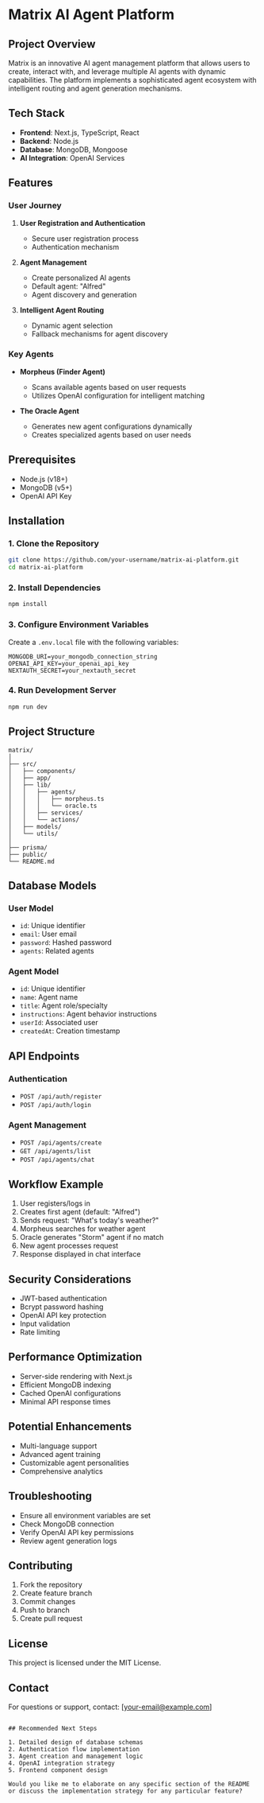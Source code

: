 # Matrix AI Agent Platform

## Project Overview

Matrix is an innovative AI agent management platform that allows users to create, interact with, and leverage multiple AI agents with dynamic capabilities. The platform implements a sophisticated agent ecosystem with intelligent routing and agent generation mechanisms.

## Tech Stack

- **Frontend**: Next.js, TypeScript, React
- **Backend**: Node.js
- **Database**: MongoDB, Mongoose
- **AI Integration**: OpenAI Services

## Features

### User Journey

1. **User Registration and Authentication**

   - Secure user registration process
   - Authentication mechanism

2. **Agent Management**

   - Create personalized AI agents
   - Default agent: "Alfred"
   - Agent discovery and generation

3. **Intelligent Agent Routing**
   - Dynamic agent selection
   - Fallback mechanisms for agent discovery

### Key Agents

- **Morpheus (Finder Agent)**

  - Scans available agents based on user requests
  - Utilizes OpenAI configuration for intelligent matching

- **The Oracle Agent**
  - Generates new agent configurations dynamically
  - Creates specialized agents based on user needs

## Prerequisites

- Node.js (v18+)
- MongoDB (v5+)
- OpenAI API Key

## Installation

### 1. Clone the Repository

```bash
git clone https://github.com/your-username/matrix-ai-platform.git
cd matrix-ai-platform
```

### 2. Install Dependencies

```bash
npm install
```

### 3. Configure Environment Variables

Create a `.env.local` file with the following variables:

```
MONGODB_URI=your_mongodb_connection_string
OPENAI_API_KEY=your_openai_api_key
NEXTAUTH_SECRET=your_nextauth_secret
```

### 4. Run Development Server

```bash
npm run dev
```

## Project Structure

```
matrix/
│
├── src/
│   ├── components/
│   ├── app/
│   ├── lib/
│   │   ├── agents/
│   │   │   ├── morpheus.ts
│   │   │   └── oracle.ts
│   │   ├── services/
│   │   └── actions/
│   ├── models/
│   └── utils/
│
├── prisma/
├── public/
└── README.md
```

## Database Models

### User Model

- `id`: Unique identifier
- `email`: User email
- `password`: Hashed password
- `agents`: Related agents

### Agent Model

- `id`: Unique identifier
- `name`: Agent name
- `title`: Agent role/specialty
- `instructions`: Agent behavior instructions
- `userId`: Associated user
- `createdAt`: Creation timestamp

## API Endpoints

### Authentication

- `POST /api/auth/register`
- `POST /api/auth/login`

### Agent Management

- `POST /api/agents/create`
- `GET /api/agents/list`
- `POST /api/agents/chat`

## Workflow Example

1. User registers/logs in
2. Creates first agent (default: "Alfred")
3. Sends request: "What's today's weather?"
4. Morpheus searches for weather agent
5. Oracle generates "Storm" agent if no match
6. New agent processes request
7. Response displayed in chat interface

## Security Considerations

- JWT-based authentication
- Bcrypt password hashing
- OpenAI API key protection
- Input validation
- Rate limiting

## Performance Optimization

- Server-side rendering with Next.js
- Efficient MongoDB indexing
- Cached OpenAI configurations
- Minimal API response times

## Potential Enhancements

- Multi-language support
- Advanced agent training
- Customizable agent personalities
- Comprehensive analytics

## Troubleshooting

- Ensure all environment variables are set
- Check MongoDB connection
- Verify OpenAI API key permissions
- Review agent generation logs

## Contributing

1. Fork the repository
2. Create feature branch
3. Commit changes
4. Push to branch
5. Create pull request

## License

This project is licensed under the MIT License.

## Contact

For questions or support, contact: [your-email@example.com]

```

## Recommended Next Steps

1. Detailed design of database schemas
2. Authentication flow implementation
3. Agent creation and management logic
4. OpenAI integration strategy
5. Frontend component design

Would you like me to elaborate on any specific section of the README or discuss the implementation strategy for any particular feature?
```
